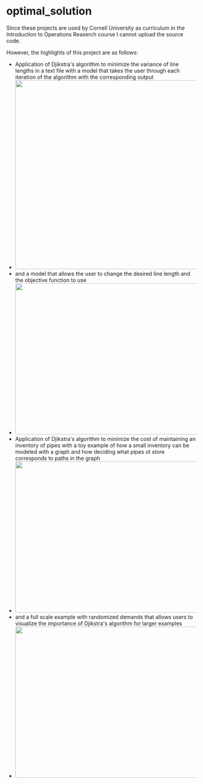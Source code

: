 # optimal_solution

Since these projects are used by Cornell University as curriculum in the Introduction to Operations Reaserch course I cannot upload the source code.

However, the highlights of this project are as follows:
- Application of Djikstra's algorithm to minimize the variance of line lengths in a text file with a model that takes the user through each iteration of the algorithm with the corresponding output
- <img src="https://user-images.githubusercontent.com/90010213/146651706-f6b50d30-567e-4e63-b338-18b74458aa70.png" width = "700" height ="500"/>
- and a model that allows the user to change the desired line length and the objective function to use
- <img src="https://user-images.githubusercontent.com/90010213/146651705-51dabbb1-14f5-4c09-b880-c8534230c109.png" width = "700" height ="400"/>
- Application of Djikstra's algorithm to minimize the cost of maintaining an inventory of pipes with a toy example of how a small inventory can be modeled with a graph and how deciding what pipes ot store corresponds to paths in the graph
- <img src="https://user-images.githubusercontent.com/90010213/146651708-d3caf062-73ea-41ac-a089-9f0beb027175.png" width = "700" height ="400"/>
- and a full scale example with randomized demands that allows users to visualize the importance of Djikstra's algorithm for larger examples
- <img src="https://user-images.githubusercontent.com/90010213/146651707-27123447-1b5b-47e5-995d-b4f3e687a3b0.png" width = "700" height ="400"/>

